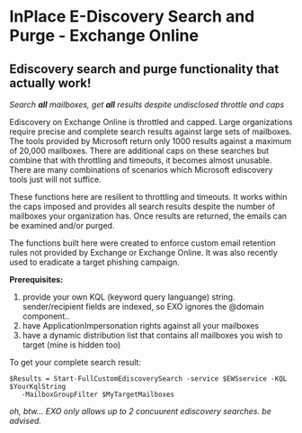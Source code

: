 # InPlace E-Discovery Search and Purge - Exchange Online
## Ediscovery search and purge functionality that actually work!
*Search **all** mailboxes, get **all** results despite undisclosed throttle and caps*

Ediscovery on Exchange Online is throttled and capped.  Large organizations require precise and complete search results against large sets of mailboxes.  The tools provided by Microsoft return only 1000 results against a maximum of 20,000 mailboxes.  There are additional caps on these searches but combine that with throttling and timeouts, it becomes almost unusable.  There are many combinations of scenarios which Microsoft ediscovery tools just will not suffice.

These functions here are resilient to throttling and timeouts.  It works within the caps imposed and provides all search results despite the number of mailboxes your organization has.  Once results are returned, the emails can be examined and/or purged.

The functions built here were created to enforce custom email retention rules not provided by Exchange or Exchange Online.  It was also recently used to eradicate a target phishing campaign.

**Prerequisites:**
1. provide your own KQL (keyword query languange) string.  sender/recipient fields are indexed, so EXO ignores the @domain component..
2. have ApplicationImpersonation rights against all your mailboxes
3. have a dynamic distribution list that contains all mailboxes you wish to target (mine is hidden too)


To get your complete search result:
```
$Results = Start-FullCustomEdiscoverySearch -service $EWSservice -KQL $YourKqlString 
   -MailboxGroupFilter $MyTargetMailboxes
```
  *oh, btw... EXO only allows up to 2 concuurent ediscovery searches.  be advised.*
